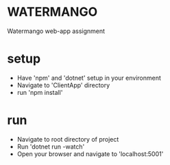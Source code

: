 # WATERMANGO
Watermango web-app assignment

# setup
- Have 'npm' and 'dotnet' setup in your environment
- Navigate to 'ClientApp' directory
- run 'npm install'

# run 
- Navigate to root directory of project
- Run 'dotnet run -watch'
- Open your browser and navigate to 'localhost:5001'
